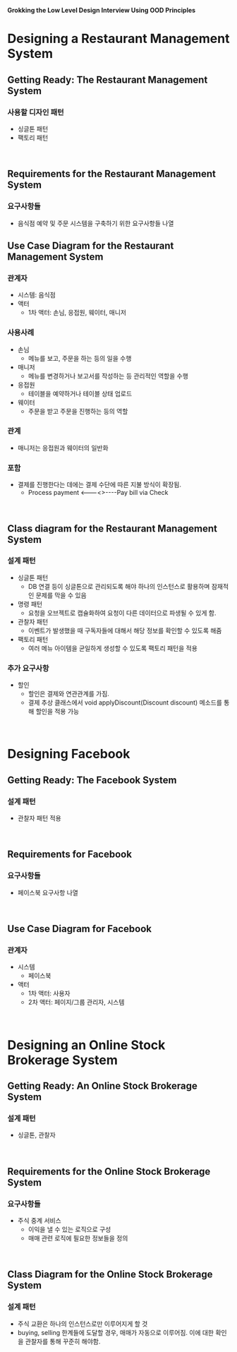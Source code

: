  **Grokking the Low Level Design Interview Using OOD Principles**

# Designing a Restaurant Management System
## Getting Ready: The Restaurant Management System
### 사용할 디자인 패턴
* 싱글톤 패턴
* 팩토리 패턴

<br>

## Requirements for the Restaurant Management System
### 요구사항들
* 음식점 예약 및 주문 시스템을 구축하기 위한 요구사항들 나열

## Use Case Diagram for the Restaurant Management System
### 관계자
* 시스템: 음식점
* 액터
    - 1차 액터: 손님, 응접원, 웨이터, 매니저

### 사용사례
* 손님
    - 메뉴를 보고, 주문을 하는 등의 일을 수행
* 매니저
    - 메뉴를 변경하거나 보고서를 작성하는 등 관리적인 역할을 수행
* 응접원
    - 테이블을 예약하거나 테이블 상태 업로드
* 웨이터
    - 주문을 받고 주문을 진행하는 등의 역할

### 관계
* 매니저는 응접원과 웨이터의 일반화

### 포함
* 결제를 진행한다는 데에는 결제 수단에 따른 지불 방식이 확장됨.
    - Process payment <---<<extend>>----Pay bill via Check

<br>

## Class diagram for the Restaurant Management System
### 설계 패턴
* 싱글톤 패턴
    - DB 연결 등이 싱글톤으로 관리되도록 해야 하나의 인스턴스로 활용하며 잠재적인 문제를 막을 수 있음
* 명령 패턴
    - 요청을 오브젝트로 캡슐화하여 요청이 다른 데이터으로 파생될 수 있게 함.
* 관찰자 패턴
    - 이벤트가 발생했을 때 구독자들에 대해서 해당 정보를 확인할 수 있도록 해줌
* 팩토리 패턴
    - 여러 메뉴 아이템을 균일하게 생성할 수 있도록 팩토리 패턴을 적용

### 추가 요구사항
* 할인
    - 할인은 결제와 연관관계를 가짐.
    - 결제 추상 클래스에서 void applyDiscount(Discount discount) 메소드를 통해 할인을 적용 가능

<br>

# Designing Facebook
## Getting Ready: The Facebook System
### 설계 패턴
* 관찰자 패턴 적용

<br>

## Requirements for Facebook
### 요구사항들
* 페이스북 요구사항 나열

<br>

## Use Case Diagram for Facebook
### 관계자
* 시스템
    - 페이스북
* 액터
    - 1차 액터: 사용자
    - 2차 액터: 페이지/그룹 관리자, 시스템

<br>

# Designing an Online Stock Brokerage System
## Getting Ready: An Online Stock Brokerage System
### 설계 패턴
* 싱글톤, 관찰자

<br>

## Requirements for the Online Stock Brokerage System
### 요구사항들
* 주식 중계 서비스
    - 이익을 낼 수 있는 로직으로 구성
    - 매매 관련 로직에 필요한 정보들을 정의

<br>

## Class Diagram for the Online Stock Brokerage System
### 설계 패턴
* 주식 교환은 하나의 인스턴스로만 이루어지게 할 것
* buying, selling 한계들에 도달할 경우, 매매가 자동으로 이루어짐. 이에 대한 확인을 관찰자를 통해 꾸준히 해야함.
